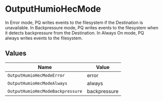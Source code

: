 # OutputHumioHecMode

In Error mode, PQ writes events to the filesystem if the Destination is unavailable. In Backpressure mode, PQ writes events to the filesystem when it detects backpressure from the Destination. In Always On mode, PQ always writes events to the filesystem.


## Values

| Name                             | Value                            |
| -------------------------------- | -------------------------------- |
| `OutputHumioHecModeError`        | error                            |
| `OutputHumioHecModeAlways`       | always                           |
| `OutputHumioHecModeBackpressure` | backpressure                     |